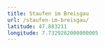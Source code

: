 ```yaml
---
title: Staufen im Breisgau
url: /staufen-im-breisgau/
latitude: 47.883211
longitude: 7.7329262000000005
---
```

